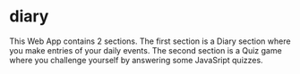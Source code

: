 # diary
This Web App contains 2 sections. The first section is a Diary section where you make entries of
your daily events. The second section is a Quiz game where you challenge yourself by answering some JavaSript quizzes.
